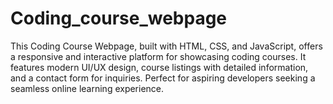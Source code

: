 # Coding_course_webpage
 This Coding Course Webpage, built with HTML, CSS, and JavaScript, offers a responsive and interactive platform for showcasing coding courses. It features modern UI/UX design, course listings with detailed information, and a contact form for inquiries. Perfect for aspiring developers seeking a seamless online learning experience.
